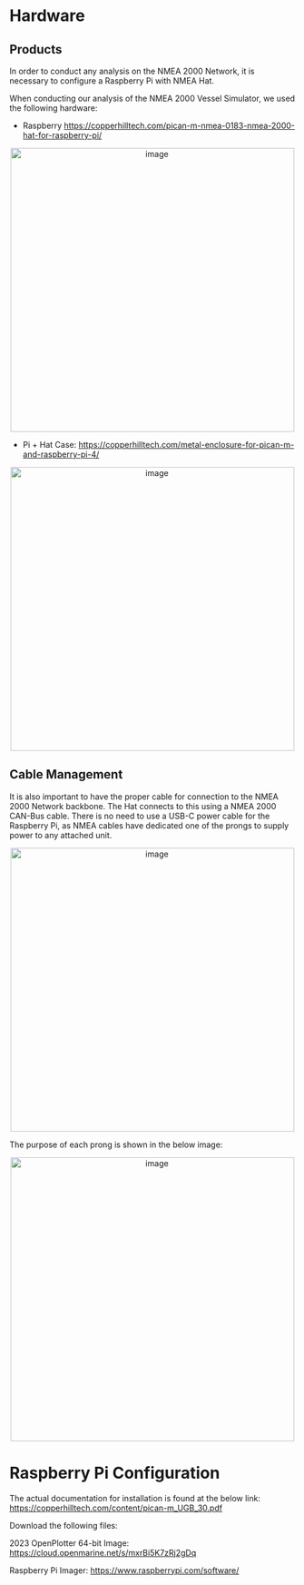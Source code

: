 # **Hardware**

## Products

In order to conduct any analysis on the NMEA 2000 Network, it is necessary to configure a Raspberry Pi with NMEA Hat.

When conducting our analysis of the NMEA 2000 Vessel Simulator, we used the following hardware:
- Raspberry https://copperhilltech.com/pican-m-nmea-0183-nmea-2000-hat-for-raspberry-pi/

<p align="center">
<img width="500" alt="image" src="https://github.com/user-attachments/assets/cb3574d2-6b94-4899-9415-9115c67e0be5" />
</p>

- Pi + Hat Case: https://copperhilltech.com/metal-enclosure-for-pican-m-and-raspberry-pi-4/

<p align="center">
<img width="500" alt="image" src="https://github.com/user-attachments/assets/dafb64e9-8f75-4b61-9134-bf21aa1c3a99" />
</p>

## Cable Management
  
It is also important to have the proper cable for connection to the NMEA 2000 Network backbone. The Hat connects to this using a NMEA 2000 CAN-Bus cable. There is no need to use a USB-C power cable for the Raspberry Pi, as NMEA cables have dedicated one of the prongs to supply power to any attached unit.

<p align="center">
<img width="500" alt="image" src="https://github.com/user-attachments/assets/11078809-ca95-456a-9683-19db843fce35" />
</p>

The purpose of each prong is shown in the below image:

<p align="center">
<img width="500" alt="image" src="https://github.com/user-attachments/assets/1894c956-07bd-43c7-b07e-782f17a705ca" />
</p>

# **Raspberry Pi Configuration**
The actual documentation for installation is found at the below link:
https://copperhilltech.com/content/pican-m_UGB_30.pdf

Download the following files:

2023 OpenPlotter 64-bit Image: https://cloud.openmarine.net/s/mxrBi5K7zRj2gDq

Raspberry Pi Imager: https://www.raspberrypi.com/software/
